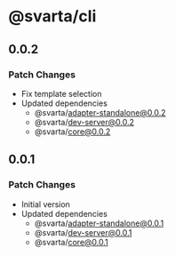 # @svarta/cli

## 0.0.2

### Patch Changes

- Fix template selection
- Updated dependencies
  - @svarta/adapter-standalone@0.0.2
  - @svarta/dev-server@0.0.2
  - @svarta/core@0.0.2

## 0.0.1

### Patch Changes

- Initial version
- Updated dependencies
  - @svarta/adapter-standalone@0.0.1
  - @svarta/dev-server@0.0.1
  - @svarta/core@0.0.1
